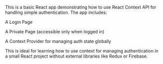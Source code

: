 This is a basic React app demonstrating how to use React Context API for handling simple authentication. The app includes:

A Login Page

A Private Page (accessible only when logged in)

A Context Provider for managing auth state globally

This is ideal for learning how to use context for managing authentication in a small React project without external libraries like Redux or Firebase.
